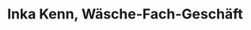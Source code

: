 ---
title: "Inka Kenn, Wäsche-Fach-Geschäft"
url: /brohl-luetzing/inka-kenn-waesche-fach-geschaeft/
shop: Kleidung
---